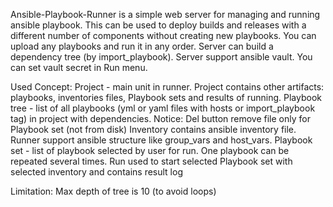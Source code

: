 Ansible-Playbook-Runner is a simple web server for managing and running ansible playbook.
This can be used to deploy builds and releases with a different number of components without creating new playbooks.
You can upload any playbooks and run it in any order.
Server can build a dependency tree (by import_playbook).
Server support ansible vault. You can set vault secret in Run menu.

Used Concept:
Project - main unit in runner. Project contains other artifacts: playbooks, inventories files, Playbook sets and results of running.
Playbook tree - list of all playbooks (yml or yaml files with hosts or import_playbook tag) in project with dependencies. Notice: Del button remove file only for Playbook set (not from disk)
Inventory contains ansible inventory file. Runner support ansible structure like group_vars and host_vars.
Playbook set - list of playbook selected by user for run. One playbook can be repeated several times.
Run used to start selected Playbook set with selected inventory and contains result log

Limitation:
Max depth of tree is 10 (to avoid loops)